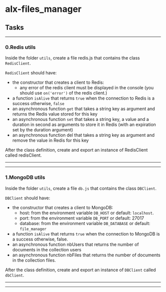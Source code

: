 # alx-files_manager

## Tasks

***
### 0.Redis utils
Inside the folder `utils`, create a file redis.js that contains the class `RedisClient`.

`RedisClient` should have:

- the constructor that creates a client to Redis:
    - any error of the redis client must be displayed in the console (you should use `on('error')` of the redis client.)
- a function `isAlive` that returns `true` when the connection to Redis is a success otherwise, `false`
- an asynchronous function `get` that takes a string key as argument and returns the Redis value stored for this key
- an asynchronous function `set` that takes a string key, a value and a duration in second as arguments to store it in Redis (with an expiration set by the duration argument)
- an asynchronous function del that takes a string key as argument and remove the value in Redis for this key

After the class definition, create and export an instance of RedisClient called redisClient.
***
***
### 1.MongoDB utils

Inside the folder `utils`, create a file `db.js` that contains the class
`DBClient`.

`DBClient` should have:

- the constructor that creates a client to MongoDB:
    - host: from the environment variable `DB_HOST` or default: `localhost`.
    - port: from the environment variable `DB_PORT` or default: 27017
    - database: from the environment variable `DB_DATABASE` or default: `file_manager`
- a function `isAlive` that returns `true` when the connection to MongoDB is a success otherwise, false.
- an asynchronous function nbUsers that returns the number of documents in the collection users
- an asynchronous function nbFiles that returns the number of documents in the collection files.

After the class definition, create and export an instance of `DBClient` called `dbClient`.
***
***
